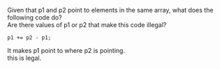 Given that p1 and p2 point to elements in the same array, what does the following code do?<br>
Are there values of p1 or p2 that make this code illegal?
```
p1 += p2 - p1;
```
It makes p1 point to where p2 is pointing.<br>
this is legal.